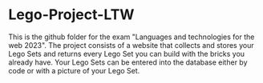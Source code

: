 # Lego-Project-LTW
This is the github folder for the exam "Languages and technologies for the web 2023". The project consists of a website that collects and stores your Lego Sets and returns every Lego Set you can build with the bricks you already have. Your Lego Sets can be entered into the database either by code or with a picture of your Lego Set.

